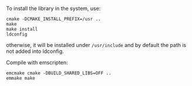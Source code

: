 
<!-- Install OpenSSL DEV: Replaced with picosha2.hxx to compile more easily with emscripten
```
apt-get install libssl-dev
``` -->


To install the library in the system, use:
```
cmake -DCMAKE_INSTALL_PREFIX=/usr ..
make
make install
ldconfig
```

otherwise, it will be installed under `/usr/include` and by default the path is not added into ldconfig.


Compile with emscripten:
```
emcmake cmake -DBUILD_SHARED_LIBS=OFF ..
emmake make
```
